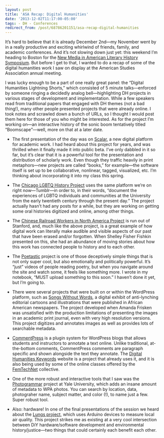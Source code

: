 ```yaml
---
layout: post 
title: 'ASA Recap: Digital Humanities' 
date: '2013-12-02T11:17:00-05:00' 
tags: - DH - Conferences 
redirect_from: /post/68786201151/asa-recap-digital-humanities 
---
```


It’s hard to believe that it is already December 2nd—my November went by in a really productive and exciting whirlwind of friends, family, and academic conferences. And it’s not slowing down just yet: this weekend I’m heading to Boston for the [New Media in American Literary History Symposium](http://www.northeastern.eduulabmalh/). But before I get to that, I wanted to do a recap of some of the digital humanities work I saw on display at the American Studies Association annual meeting.

I was lucky enough to be a part of one really great panel: the “Digital Humanities Lightning Shorts,” which consisted of 5 minute talks—enforced by someone ringing a decidedly analog bell—highlighting DH projects in various stages of development and implementation. While a few speakers read from traditional papers that engaged with DH themes (not a bad thing!), many other people presented projects that were already online. I took notes and scrawled down a bunch of URLs, so I thought I would post them here for those of you who might be interested. As for the project I’m working on—an interactive history of the sonic boom tentatively titled “Boomscape”—well, more on that at a later date.

-   The first presentation of the day was on [Scalar](http://scalar.usc.edu/), a new digital platform for academic work. I had heard about this project for years, and was thrilled when it finally made it into public beta. I’ve only dabbled in it so far, but it’s clear that it is a powerful tool for the presentation and distribution of scholarly work. Even though they traffic heavily in print metaphors—new projects are called “books,” for example—the software itself is set up to be collaborative, nonlinear, tagged, visualized, etc. I’m thinking about incorporating it into my class this spring.

-   The [Chicago LGBTQ History Project](http://uchicagolgbtqhistoryproject.tumblr.com/) uses the same platform we’re on right now—Tumblr—in order to, in their words, “document the experiences of LGBTQ individuals and communities at the University from the early twentieth century through the present day.” The project actually hasn’t had any posts for a while, but they are working on getting some oral histories digitized and online, among other things.

-   The [Chinese Railroad Workers in North America Project](https://www.stanford.edu/group/chineserailroad/cgi-bin/wordpress/) is run out of Stanford, and, much like the above project, is a great example of how digital work can literally make audible and visible aspects of our past that have been erased and/or forgotten. When Shelley Fisher Fishkin presented on this, she had an abundance of moving stories about how this work has connected people to history and to each other.

-   The [Poetastic](http://www.poetastic.com/transmission.html) project is one of those deceptively simple things that is not only super cool, but also emotionally and politically powerful. It’s “just” videos of people reading poetry, but when you navigate around the site and watch some, it feels like something more. I wrote in my notebook, “MUST upload something to this soon.” I haven’t done it yet, but I’m going to.

-   There were several projects that were built on or within the WordPress platform, such as [Songs Without Words](http://songswithoutwords.org/), a digital exhibit of anti-lynching editorial cartoons and illustrations that were published in African American newspapers. The project developed when Amanda Frisken was unsatisfied with the production limitations of presenting the images in an academic print journal, even with very high resolution versions. This project digitizes and annotates images as well as provides lots of searchable metadata.

-   [CommentPress](http://futureofthebook.org/commentpress/) is a plugin system for WordPress blogs that allows students and instructors to annotate a text online. Unlike traditional, at-the-bottom comments, CommentPress comments are paragraph specific and shown alongside the text they annotate. The [Digital Humanities Keywords](http://www.dhkeywords.org/wp/) website is a project that already uses it, and it is also being used by some of the online classes offered by the [FemTechNet](http://femtechnet.newschool.edu/) collective.

-   One of the more robust and interactive tools that I saw was the [Photogrammar](http://photogrammar.yale.edu/map/) project at Yale University, which adds an insane amount of metadata to WPA photos. You can search by location, data, photograher name, subject matter, and color (!), to name just a few. Super robust tool.

-   Also: hardware! In one of the final presentations of the session we heard about the [Lungs project](http://pollutionsensordesign.wordpress.com/), which uses Arduino devices to measure local air quality. This project strikes me as existing at a very cool intersection between DiY hardware/software development and environmental history/justice—two things that could certainly each benefit each other.


